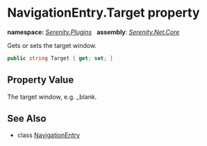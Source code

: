 # NavigationEntry.Target property
**namespace:** *[Serenity.Plugins](../../README.md#serenity.plugins-namespace)*   **assembly**: *[Serenity.Net.Core](../../README.md)*

Gets or sets the target window.

```csharp
public string Target { get; set; }
```

## Property Value

The target window, e.g. _blank.

## See Also

* class [NavigationEntry](../NavigationEntry.md)